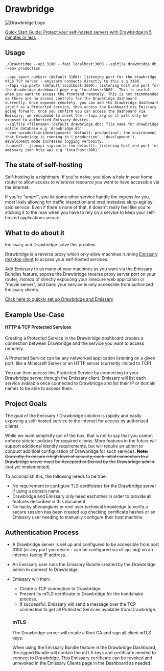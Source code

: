 # Drawbridge

![Drawbridge Logo](./drawbridge_logo.jpg)

[Quick Start Guide: Protect your self-hosted servers with Drawbridge in 5 minutes or less](https://github.com/dhens/Drawbridge/wiki/Latest-Quick%E2%80%90Start-Guide-for-Drawbridge-and-Emissary-%E2%80%90-Minecraft-Server)

## Usage
`./Drawbridge --api 3100 --fapi localhost:3000 --sqlfile drawbridge.db --env production`
```
--api <port_number> (default 3100): listening port for the drawbridge mTLS TCP server - emissary connects directly to this e.g 3100.
--fapi <ip:port> (default localhost:3000): listening host and port for the drawbridge dashboard page e.g 'localhost:3000'. This is useful when you want to access the frontend remotely. This is not recommended as there are no access controls for the Drawbridge dashboard currently. Once exposed remotely, you can add the Drawbridge dashboard itself as a Protected Service, then access the Dashboard via Emissary going forward. Once you confirm you can access the Dashboard via Emissary, we reccomend to unset the --fapi arg so it will only be exposed to authorized Emissary devices.
--sqlfile <filename> (default drawbridge.db): file name for Drawbridge sqlite database e.g 'drawbridge.db'
--env <production|development> (default: production): the environment that Drawbridge is running in ('production', 'development'). development mode increases logging verbosity.
(unused) --jsonapi <ip:port> (no default): listening host and port for emissary json http api e.g 'localhost:3001'
```

## The state of self-hosting

Self-hosting is a nightmare. If you're naive, you blow a hole in your home router to allow access to whatever resource you want to have accessible via the internet.

If you're _"smart"_, you let some other service handle the ingress for you, most likely allowing for traffic inspection and mad metadata slurp-age by said service.
Even if there's none of that, it doesn't really feel like you're sticking it to the man when you have to rely on a service to keep your self-hosted applications secure.

## What to do about it

Emissary and Drawbridge solve this problem.

Drawbridge is a reverse proxy which only allow machines running [Emissary desktop client](https://github.com/dhens/Emissary-Daemon) to access your self-hosted services.

Add Emissary to as many of your machines as you want via the Emissary Bundles feature, expose the Drawbridge reverse proxy server port on your router, _instead_ of directly exposong your insecure web application or "movie server", and bam: your service is only accessible from authorized Emissary clients.

[Click here to quickly set up Drawbridge and Emissary](https://github.com/dhens/Drawbridge/wiki/Latest-Quick%E2%80%90Start-Guide-for-Drawbridge-and-Emissary-%E2%80%90-Minecraft-Server)

## Example Use-Case

#### HTTP & TCP Protected Services

Creating a Protected Service in the Drawbridge dashboard creates a connection between Drawbridge and the service you want to access remotely.

A Protected Service can be any networked application listening on a given port, like a Minecraft Server or an HTTP server (currently limited to TCP).

You can then access this Protected Service by connecting to your Drawbridge server through the Emissary client. Emissary will list each service available once connected to Drawbridge and list their IP or domain names to be able to access them.

## Project Goals

The goal of the Emissary / Drawbridge solution is rapidly and easily exposing a self-hosted service to the internet for access by authorized clients.

While we want simplicity out of the box, that is not to say that you cannot enforce stricter policies for required clients. More features in the future will support additional identity requirements, but will require an admin to conduct additioal configuration of Drawbridge for such services.
~~**Note**: Currently, to ensure a high level of security, each initial connection to a Drawbridge server must be Accepted or Denied by the Drawbridge admin.~~ (not yet implemented)

To accomplish this, the following needs to be true:

- No requirement to configure TLS certificates for the Drawbridge server if using a domain name.
- Drawbridge and Emissary _only_ need eachother in order to provide all features described in this document.
- No hacky shenangians or end-user technical knowledge to verify a secure session has been created e.g checking certificate hashes or an Emissary user needing to manually configure their host machine.

## Authentication Process

- A Drawbridge server is set up and configured to be accessible from port 3100 (or any port you desire - can be configured via cli `api` arg) on an internet-facing IP address.
- An Emissary user runs the Emissary Bundle created by the Drawbridge admin to connect to Drawbridge.
- Emissary will then:

  - Create a TCP connection to Drawbridge.
  - Present its mTLS certificate to Drawbridge for the handshake process.
  - If successful, Emissary will send a message over the TCP connection to get all Protected Services available from Drawbridge.

  ### mTLS

  The Drawbridge server will create a Root CA and sign all client mTLS keys.

  When using the Emissary Bundle feature in the Drawbridge Dashboard, the zipped Bundle will contain the mTLS keys and certificate needed to connect to Drawbridge. This Emissary certificate can be revoked and unrevoked in the Emissary Clients page in the Dashboard as needed.
